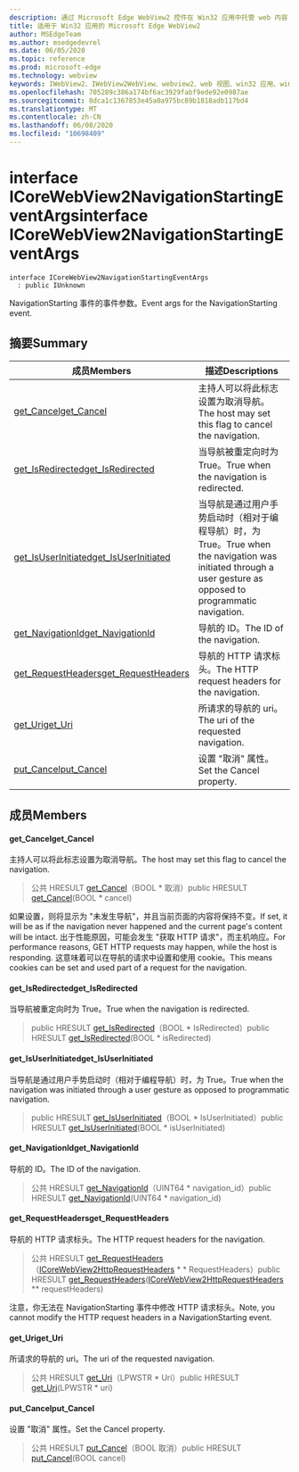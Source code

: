 ```yaml
---
description: 通过 Microsoft Edge WebView2 控件在 Win32 应用中托管 web 内容
title: 适用于 Win32 应用的 Microsoft Edge WebView2
author: MSEdgeTeam
ms.author: msedgedevrel
ms.date: 06/05/2020
ms.topic: reference
ms.prod: microsoft-edge
ms.technology: webview
keywords: IWebView2、IWebView2WebView、webview2、web 视图、win32 应用、win32、edge、ICoreWebView2、ICoreWebView2Controller、浏览器控件、边缘 html
ms.openlocfilehash: 705289c386a174bf6ac3929fabf9ede92e0987ae
ms.sourcegitcommit: 8dca1c1367853e45a0a975bc89b1818adb117bd4
ms.translationtype: MT
ms.contentlocale: zh-CN
ms.lasthandoff: 06/08/2020
ms.locfileid: "10698409"
---
```

# <span data-ttu-id="4af7e-104">interface ICoreWebView2NavigationStartingEventArgs</span><span class="sxs-lookup"><span data-stu-id="4af7e-104">interface ICoreWebView2NavigationStartingEventArgs</span></span> 

```
interface ICoreWebView2NavigationStartingEventArgs
  : public IUnknown
```

<span data-ttu-id="4af7e-105">NavigationStarting 事件的事件参数。</span><span class="sxs-lookup"><span data-stu-id="4af7e-105">Event args for the NavigationStarting event.</span></span>

## <span data-ttu-id="4af7e-106">摘要</span><span class="sxs-lookup"><span data-stu-id="4af7e-106">Summary</span></span>

 <span data-ttu-id="4af7e-107">成员</span><span class="sxs-lookup"><span data-stu-id="4af7e-107">Members</span></span>                        | <span data-ttu-id="4af7e-108">描述</span><span class="sxs-lookup"><span data-stu-id="4af7e-108">Descriptions</span></span>
--------------------------------|---------------------------------------------
[<span data-ttu-id="4af7e-109">get_Cancel</span><span class="sxs-lookup"><span data-stu-id="4af7e-109">get_Cancel</span></span>](#get_cancel) | <span data-ttu-id="4af7e-110">主持人可以将此标志设置为取消导航。</span><span class="sxs-lookup"><span data-stu-id="4af7e-110">The host may set this flag to cancel the navigation.</span></span>
[<span data-ttu-id="4af7e-111">get_IsRedirected</span><span class="sxs-lookup"><span data-stu-id="4af7e-111">get_IsRedirected</span></span>](#get_isredirected) | <span data-ttu-id="4af7e-112">当导航被重定向时为 True。</span><span class="sxs-lookup"><span data-stu-id="4af7e-112">True when the navigation is redirected.</span></span>
[<span data-ttu-id="4af7e-113">get_IsUserInitiated</span><span class="sxs-lookup"><span data-stu-id="4af7e-113">get_IsUserInitiated</span></span>](#get_isuserinitiated) | <span data-ttu-id="4af7e-114">当导航是通过用户手势启动时（相对于编程导航）时，为 True。</span><span class="sxs-lookup"><span data-stu-id="4af7e-114">True when the navigation was initiated through a user gesture as opposed to programmatic navigation.</span></span>
[<span data-ttu-id="4af7e-115">get_NavigationId</span><span class="sxs-lookup"><span data-stu-id="4af7e-115">get_NavigationId</span></span>](#get_navigationid) | <span data-ttu-id="4af7e-116">导航的 ID。</span><span class="sxs-lookup"><span data-stu-id="4af7e-116">The ID of the navigation.</span></span>
[<span data-ttu-id="4af7e-117">get_RequestHeaders</span><span class="sxs-lookup"><span data-stu-id="4af7e-117">get_RequestHeaders</span></span>](#get_requestheaders) | <span data-ttu-id="4af7e-118">导航的 HTTP 请求标头。</span><span class="sxs-lookup"><span data-stu-id="4af7e-118">The HTTP request headers for the navigation.</span></span>
[<span data-ttu-id="4af7e-119">get_Uri</span><span class="sxs-lookup"><span data-stu-id="4af7e-119">get_Uri</span></span>](#get_uri) | <span data-ttu-id="4af7e-120">所请求的导航的 uri。</span><span class="sxs-lookup"><span data-stu-id="4af7e-120">The uri of the requested navigation.</span></span>
[<span data-ttu-id="4af7e-121">put_Cancel</span><span class="sxs-lookup"><span data-stu-id="4af7e-121">put_Cancel</span></span>](#put_cancel) | <span data-ttu-id="4af7e-122">设置 "取消" 属性。</span><span class="sxs-lookup"><span data-stu-id="4af7e-122">Set the Cancel property.</span></span>

## <span data-ttu-id="4af7e-123">成员</span><span class="sxs-lookup"><span data-stu-id="4af7e-123">Members</span></span>

#### <span data-ttu-id="4af7e-124">get_Cancel</span><span class="sxs-lookup"><span data-stu-id="4af7e-124">get_Cancel</span></span> 

<span data-ttu-id="4af7e-125">主持人可以将此标志设置为取消导航。</span><span class="sxs-lookup"><span data-stu-id="4af7e-125">The host may set this flag to cancel the navigation.</span></span>

> <span data-ttu-id="4af7e-126">公共 HRESULT [get_Cancel](#get_cancel)（BOOL \* 取消）</span><span class="sxs-lookup"><span data-stu-id="4af7e-126">public HRESULT [get_Cancel](#get_cancel)(BOOL \* cancel)</span></span>

<span data-ttu-id="4af7e-127">如果设置，则将显示为 "未发生导航"，并且当前页面的内容将保持不变。</span><span class="sxs-lookup"><span data-stu-id="4af7e-127">If set, it will be as if the navigation never happened and the current page's content will be intact.</span></span> <span data-ttu-id="4af7e-128">出于性能原因，可能会发生 "获取 HTTP 请求"，而主机响应。</span><span class="sxs-lookup"><span data-stu-id="4af7e-128">For performance reasons, GET HTTP requests may happen, while the host is responding.</span></span> <span data-ttu-id="4af7e-129">这意味着可以在导航的请求中设置和使用 cookie。</span><span class="sxs-lookup"><span data-stu-id="4af7e-129">This means cookies can be set and used part of a request for the navigation.</span></span>

#### <span data-ttu-id="4af7e-130">get_IsRedirected</span><span class="sxs-lookup"><span data-stu-id="4af7e-130">get_IsRedirected</span></span> 

<span data-ttu-id="4af7e-131">当导航被重定向时为 True。</span><span class="sxs-lookup"><span data-stu-id="4af7e-131">True when the navigation is redirected.</span></span>

> <span data-ttu-id="4af7e-132">public HRESULT [get_IsRedirected](#get_isredirected)（BOOL \* IsRedirected）</span><span class="sxs-lookup"><span data-stu-id="4af7e-132">public HRESULT [get_IsRedirected](#get_isredirected)(BOOL \* isRedirected)</span></span>

#### <span data-ttu-id="4af7e-133">get_IsUserInitiated</span><span class="sxs-lookup"><span data-stu-id="4af7e-133">get_IsUserInitiated</span></span> 

<span data-ttu-id="4af7e-134">当导航是通过用户手势启动时（相对于编程导航）时，为 True。</span><span class="sxs-lookup"><span data-stu-id="4af7e-134">True when the navigation was initiated through a user gesture as opposed to programmatic navigation.</span></span>

> <span data-ttu-id="4af7e-135">public HRESULT [get_IsUserInitiated](#get_isuserinitiated)（BOOL \* IsUserInitiated）</span><span class="sxs-lookup"><span data-stu-id="4af7e-135">public HRESULT [get_IsUserInitiated](#get_isuserinitiated)(BOOL \* isUserInitiated)</span></span>

#### <span data-ttu-id="4af7e-136">get_NavigationId</span><span class="sxs-lookup"><span data-stu-id="4af7e-136">get_NavigationId</span></span> 

<span data-ttu-id="4af7e-137">导航的 ID。</span><span class="sxs-lookup"><span data-stu-id="4af7e-137">The ID of the navigation.</span></span>

> <span data-ttu-id="4af7e-138">公共 HRESULT [get_NavigationId](#get_navigationid)（UINT64 \* navigation_id）</span><span class="sxs-lookup"><span data-stu-id="4af7e-138">public HRESULT [get_NavigationId](#get_navigationid)(UINT64 \* navigation_id)</span></span>

#### <span data-ttu-id="4af7e-139">get_RequestHeaders</span><span class="sxs-lookup"><span data-stu-id="4af7e-139">get_RequestHeaders</span></span> 

<span data-ttu-id="4af7e-140">导航的 HTTP 请求标头。</span><span class="sxs-lookup"><span data-stu-id="4af7e-140">The HTTP request headers for the navigation.</span></span>

> <span data-ttu-id="4af7e-141">公共 HRESULT [get_RequestHeaders](#get_requestheaders)（[ICoreWebView2HttpRequestHeaders](icorewebview2httprequestheaders.md) \* \* RequestHeaders）</span><span class="sxs-lookup"><span data-stu-id="4af7e-141">public HRESULT [get_RequestHeaders](#get_requestheaders)([ICoreWebView2HttpRequestHeaders](icorewebview2httprequestheaders.md) \*\* requestHeaders)</span></span>

<span data-ttu-id="4af7e-142">注意，你无法在 NavigationStarting 事件中修改 HTTP 请求标头。</span><span class="sxs-lookup"><span data-stu-id="4af7e-142">Note, you cannot modify the HTTP request headers in a NavigationStarting event.</span></span>

#### <span data-ttu-id="4af7e-143">get_Uri</span><span class="sxs-lookup"><span data-stu-id="4af7e-143">get_Uri</span></span> 

<span data-ttu-id="4af7e-144">所请求的导航的 uri。</span><span class="sxs-lookup"><span data-stu-id="4af7e-144">The uri of the requested navigation.</span></span>

> <span data-ttu-id="4af7e-145">公共 HRESULT [get_Uri](#get_uri)（LPWSTR \* Uri）</span><span class="sxs-lookup"><span data-stu-id="4af7e-145">public HRESULT [get_Uri](#get_uri)(LPWSTR \* uri)</span></span>

#### <span data-ttu-id="4af7e-146">put_Cancel</span><span class="sxs-lookup"><span data-stu-id="4af7e-146">put_Cancel</span></span> 

<span data-ttu-id="4af7e-147">设置 "取消" 属性。</span><span class="sxs-lookup"><span data-stu-id="4af7e-147">Set the Cancel property.</span></span>

> <span data-ttu-id="4af7e-148">公共 HRESULT [put_Cancel](#put_cancel)（BOOL 取消）</span><span class="sxs-lookup"><span data-stu-id="4af7e-148">public HRESULT [put_Cancel](#put_cancel)(BOOL cancel)</span></span>

